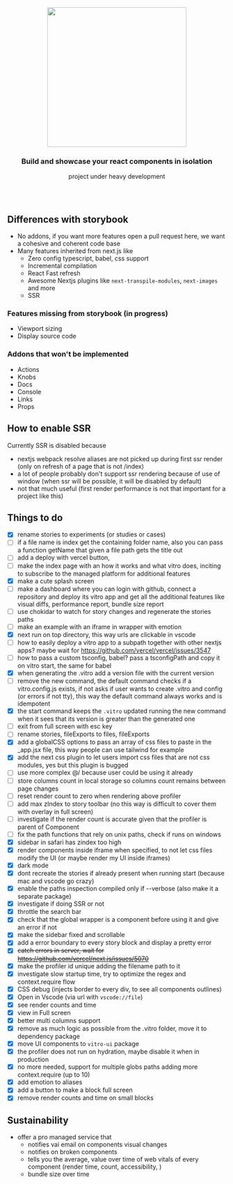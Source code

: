 <div align='center'>
    <br/>
    <br/>
    <img src='https://repository-images.githubusercontent.com/277593641/defb3700-c9c4-11ea-81e7-e0118949a8b5' width='320px'>
    <br/>
    <h3>Build and showcase your react components in isolation</h3>
    <p>project under heavy development</p>
    <br/>
    <br/>
</div>

## Differences with storybook

-   No addons, if you want more features open a pull request here, we want a cohesive and coherent code base
-   Many features inherited from next.js like
    -   Zero config typescript, babel, css support
    -   Incremental compilation
    -   React Fast refresh
    -   Awesome Nextjs plugins like `next-transpile-modules`, `next-images` and more
    -   SSR

### Features missing from storybook (in progress)

-   Viewport sizing
-   Display source code

### Addons that won't be implemented

-   Actions
-   Knobs
-   Docs
-   Console
-   Links
-   Props

## How to enable SSR

Currently SSR is disabled because

-   nextjs webpack resolve aliases are not picked up during first ssr render (only on refresh of a page that is not /index)
-   a lot of people probably don't support ssr rendering because of use of window (when ssr will be possible, it will be disabled by default)
-   not that much useful (first render performance is not that important for a project like this)

## Things to do

-   [x] rename stories to experiments (or studies or cases)
-   [ ] if a file name is index get the containing folder name, also you can pass a function getName that given a file path gets the title out
-   [ ] add a deploy with vercel button,
-   [ ] make the index page with an how it works and what vitro does, inciting to subscribe to the managed platform for additional features
-   [x] make a cute splash screen
-   [ ] make a dashboard where you can login with github, connect a repository and deploy its vitro app and get all the additional features like visual diffs, performance report, bundle size report
-   [ ] use chokidar to watch for story changes and regenerate the stories paths
-   [ ] make an example with an iframe in wrapper with emotion
-   [x] next run on top directory, this way urls are clickable in vscode
-   [ ] how to easily deploy a vitro app to a subpath together with other nextjs apps? maybe wait for https://github.com/vercel/vercel/issues/3547
-   [ ] how to pass a custom tsconfig, babel? pass a tsconfigPath and copy it on vitro start, the same for babel
-   [x] when generating the .vitro add a version file with the current version
-   [ ] remove the new command, the default command checks if a vitro.config.js exists, if not asks if user wants to create .vitro and config (or errors if not tty), this way the default command always works and is idempotent
-   [x] the start command keeps the `.vitro` updated running the new command when it sees that its version is greater than the generated one
-   [ ] exit from full screen with esc key
-   [ ] rename stories, fileExports to files, fileExports
-   [x] add a globalCSS options to pass an array of css files to paste in the \_app.jsx file, this way people can use tailwind for example
-   [x] add the next css plugin to let users import css files that are not css modules, yes but this plugin is bugged
-   [ ] use more complex @/ because user could be using it already
-   [ ] store columns count in local storage so columns count remains between page changes
-   [ ] reset render count to zero when rendering above profiler
-   [ ] add max zIndex to story toolbar (no this way is difficult to cover them with overlay in full screen)
-   [ ] investigate if the render count is accurate given that the profiler is parent of Component
-   [ ] fix the path functions that rely on unix paths, check if runs on windows
-   [x] sidebar in safari has zindex too high
-   [x] render components inside iframe when specified, to not let css files modify the UI (or maybe render my UI inside iframes)
-   [x] dark mode
-   [x] dont recreate the stories if already present when running start (because mac and vscode go crazy)
-   [x] enable the paths inspection compiled only if --verbose (also make it a separate package)
-   [x] investigate if doing SSR or not
-   [x] throttle the search bar
-   [x] check that the global wrapper is a component before using it and give an error if not
-   [x] make the sidebar fixed and scrollable
-   [x] add a error boundary to every story block and display a pretty error
-   [x] ~~catch errors in server, wait for https://github.com/vercel/next.js/issues/5070~~
-   [x] make the profiler id unique adding the filename path to it
-   [x] investigate slow startup time, try to optimize the regex and context.require flow
-   [x] CSS debug (injects border to every div, to see all components outlines)
-   [x] Open in Vscode (via url with `vscode://file`)
-   [x] see render counts and time
-   [x] view in Full screen
-   [x] better multi columns support
-   [x] remove as much logic as possible from the .vitro folder, move it to dependency package
-   [x] move UI components to `vitro-ui` package
-   [x] the profiler does not run on hydration, maybe disable it when in production
-   [x] no more needed, support for multiple globs paths adding more context.require (up to 10)
-   [x] add emotion to aliases
-   [x] add a button to make a block full screen
-   [x] remove render counts and time on small blocks

## Sustainability

-   offer a pro managed service that
    -   notifies vai email on components visual changes
    -   notifies on broken components
    -   tells you the average, value over time of web vitals of every component (render time, count, accessibility, )
    -   bundle size over time
